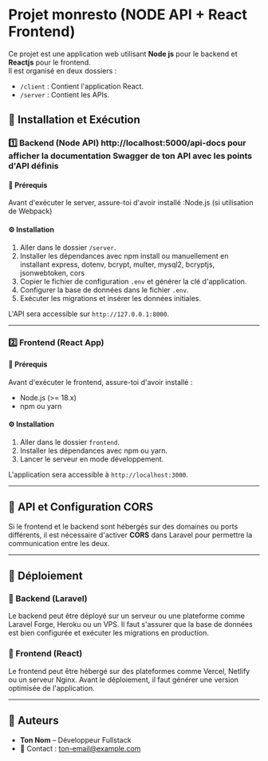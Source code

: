 # Projet monresto (NODE API + React Frontend)

Ce projet est une application web utilisant **Node js** pour le backend et **Reactjs** pour le frontend.  
Il est organisé en deux dossiers :
- `/client` : Contient l'application React.
- `/server` : Contient les APIs.

## 🚀 Installation et Exécution

### 1️⃣ Backend (Node API) http://localhost:5000/api-docs pour afficher la documentation Swagger de ton API avec les points d'API définis


#### 📌 Prérequis
Avant d'exécuter le server, assure-toi d'avoir installé :Node.js (si utilisation de Webpack)


#### ⚙️ Installation
1. Aller dans le dossier `/server`.
2. Installer les dépendances avec npm install ou manuellement en installant express, dotenv, bcrypt, multer, mysql2, bcryptjs, jsonwebtoken, cors
3. Copier le fichier de configuration `.env` et générer la clé d'application.
4. Configurer la base de données dans le fichier `.env`.
5. Exécuter les migrations et insérer les données initiales.


L'API sera accessible sur `http://127.0.0.1:8000`.

---

### 2️⃣ Frontend (React App)

#### 📌 Prérequis
Avant d'exécuter le frontend, assure-toi d'avoir installé :
- Node.js (>= 18.x)
- npm ou yarn

#### ⚙️ Installation
1. Aller dans le dossier `frontend`.
2. Installer les dépendances avec npm ou yarn.
3. Lancer le serveur en mode développement.

L'application sera accessible à `http://localhost:3000`.

---

## 🔗 API et Configuration CORS

Si le frontend et le backend sont hébergés sur des domaines ou ports différents, il est nécessaire d'activer **CORS** dans Laravel pour permettre la communication entre les deux.

---

## 🎯 Déploiement

### 🚀 Backend (Laravel)
Le backend peut être déployé sur un serveur ou une plateforme comme Laravel Forge, Heroku ou un VPS. Il faut s'assurer que la base de données est bien configurée et exécuter les migrations en production.

### 🚀 Frontend (React)
Le frontend peut être hébergé sur des plateformes comme Vercel, Netlify ou un serveur Nginx. Avant le déploiement, il faut générer une version optimisée de l'application.

---

## 📌 Auteurs
- **Ton Nom** – Développeur Fullstack  
- 📧 Contact : ton-email@example.com  
